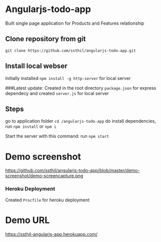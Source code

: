 # Angularjs-todo-app
Built single page application for Products and Features relationship

## Clone repository from git
```git clone https://github.com/ssthil/angularjs-todo-app.git```

## Install local webser
Initially installed ```npm install -g http-server```  for local server

###Latest update: 
Created in the root directory ```package.json``` for express dependecy and created ```server.js``` for local server

## Steps
go to application folder `cd /angularjs-todo-app`
do install dependencies, run ```npm install``` or ```npm i```

Start the server with this command: run ```npm start```  

# Demo screenshot
https://github.com/ssthil/angularjs-todo-app/blob/master/demo-screenshot/demo-screencapture.png

### Heroku Deployment
Created `Procfile` for heroku deployment

# Demo URL
https://ssthil-angularjs-app.herokuapp.com/
